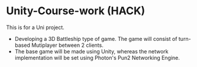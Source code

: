 # Unity-Course-work (HACK)
This is for a Uni project. 

- Developing a 3D Battleship type of game. The game will consist of turn-based Mutiplayer between 2 clients.
- The base game will be made using Unity, whereas the network implementation will be set using Photon's Pun2 Networking Engine. 

